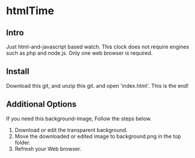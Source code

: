 # htmlTime
## Intro
Just html-and-javascript based watch.
This clock does not require engines such as php and node.js. Only one web browser is required.
## Install
Download this git, and unzip this git. and open 'index.html'. This is the end!
## Additional Options
If you need this background-image, Follow the steps below.
1. Download or edit the transparent background.
2. Move the downloaded or edited image to background.png in the top folder.
3. Refresh your Web browser.
